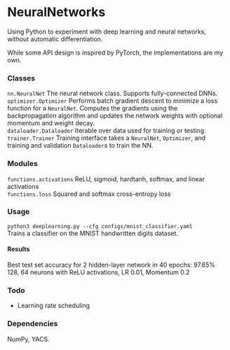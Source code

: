 # NeuralNetworks
Using Python to experiment with deep learning and neural networks, without automatic differentiation.

While some API design is inspired by PyTorch, the implementations are my own.

### Classes
`nn.NeuralNet` The neural network class. Supports fully-connected DNNs.  
`optimizer.Optimizer` Performs batch gradient descent to minimize a loss function for a `NeuralNet`. Computes the gradients using the backpropagation algorithm and updates the network weights with optional momentum and weight decay.  
`dataloader.Dataloader` Iterable over data used for training or testing.  
`trainer.Trainer` Training interface takes a `NeuralNet`, `Optimizer`, and training and validation `Dataloader`s to train the NN.

### Modules
`functions.activations` ReLU, sigmoid, hardtanh, softmax, and linear activations  
`functions.loss` Squared and softmax cross-entropy loss  

### Usage
`python3 deeplearning.py --cfg configs/mnist_classifier.yaml`  
Trains a classifier on the MNIST handwritten digits dataset.  
#### Results
Best test set accuracy for 2 hidden-layer network in 40 epochs: 97.65%  
128, 64 neurons with ReLU activations, LR 0.01, Momentum 0.2

<!-- | Epochs Trained  | Test Set Accuracy (%) |
|---   |---|
| 1 | 87.10 |
| 5 | 93.50 |
| 10 | 95.27 |
| 20 | 96.51 |
| 50 | 97.22 |
| 100 | 97.32 | -->


### Todo
- Learning rate scheduling


### Dependencies
NumPy, YACS.
